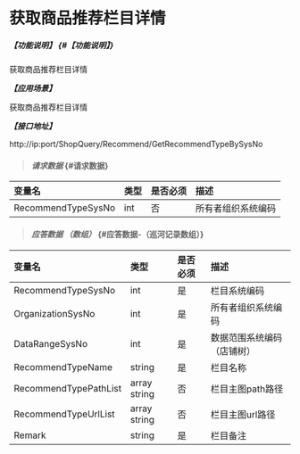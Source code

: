 # 获取商品推荐栏目详情

##### _【功能说明】_ {#【功能说明】}

获取商品推荐栏目详情

_**【应用场景】**_

获取商品推荐栏目详情


_**【接口地址】**_

http://ip:port/ShopQuery/Recommend/GetRecommendTypeBySysNo

> #### _请求数据_ {#请求数据}

| 变量名 | 类型 | 是否必须 | 描述 |
| :--- | :--- | :--- | :--- |
| RecommendTypeSysNo | int | 否 | 所有者组织系统编码 |




> #### _应答数据 （数组）_ {#应答数据-（巡河记录数组）}

| 变量名 | 类型 | 是否必须 | 描述 |
| :--- | :--- | :--- | :--- |
| RecommendTypeSysNo | int | 是 | 栏目系统编码 |
| OrganizationSysNo | int | 是 | 所有者组织系统编码 |
| DataRangeSysNo | int | 是 | 数据范围系统编码（店铺树） |
| RecommendTypeName | string| 是 | 栏目名称 |
| RecommendTypePathList | array string | 否 | 栏目主图path路径 |
| RecommendTypeUrlList | array string | 否 | 栏目主图url路径 |
| Remark| string| 是 | 栏目备注 |































